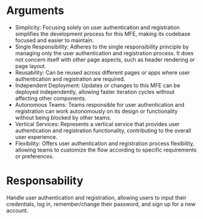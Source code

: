 # Arguments
- Simplicity: Focusing solely on user authentication and registration simplifies the development process for this MFE, making its codebase focused and easier to maintain.
- Single Responsibility: Adheres to the single responsibility principle by managing only the user authentication and registration process. It does not concern itself with other page aspects, such as header rendering or page layout.
- Reusability: Can be reused across different pages or apps where user authentication and registration are required.
- Independent Deployment: Updates or changes to this MFE can be deployed independently, allowing faster iteration cycles without affecting other components.
- Autonomous Teams: Teams responsible for user authentication and registration can work autonomously on its design or functionality without being blocked by other teams.
- Vertical Services: Represents a vertical service that provides user authentication and registration functionality, contributing to the overall user experience.
- Flexibility: Offers user authentication and registration process flexibility, allowing teams to customize the flow according to specific requirements or preferences.

# Responsability
Handle user authentication and registration, allowing users to input their credentials, log in, remember/change their password, and sign up for a new account.
